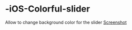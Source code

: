 -iOS-Colorful-slider
====================

Allow to change background color for the slider
[Screenshot](/screenshot.png)
